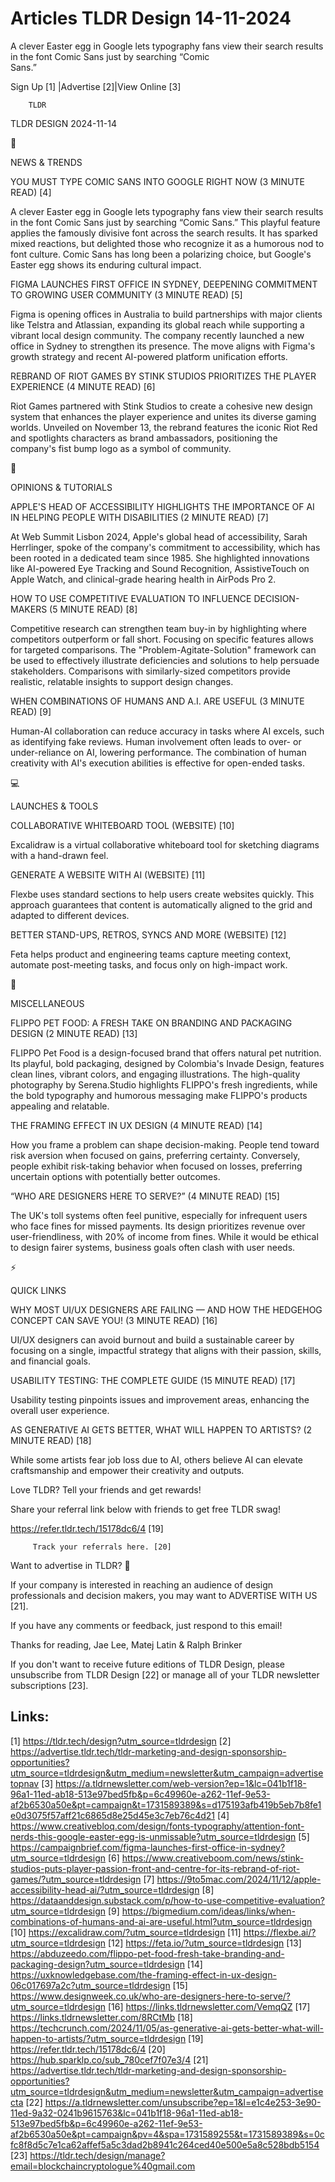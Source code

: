 # Articles TLDR Design 14-11-2024

A clever Easter egg in Google lets typography fans view their search
results in the font Comic Sans just by searching “Comic
Sans.” ‌ ‌ ‌ ‌ ‌ ‌ ‌ ‌ ‌ ‌ ‌ ‌ ‌ ‌ ‌ ‌ ‌ ‌ ‌ ‌ ‌ ‌ ‌ ‌ ‌ ‌  ‌ ‌ ‌ ‌ ‌ ‌ ‌ ‌ ‌ ‌ ‌ ‌ ‌ ‌ ‌ ‌ ‌ ‌ ‌ ‌ ‌ ‌ ‌ ‌ ‌ ‌ 


 Sign Up [1] |Advertise [2]|View Online [3] 

		TLDR 

TLDR DESIGN 2024-11-14

📱 

NEWS & TRENDS

 YOU MUST TYPE COMIC SANS INTO GOOGLE RIGHT NOW (3 MINUTE READ) [4] 

 A clever Easter egg in Google lets typography fans view their search
results in the font Comic Sans just by searching “Comic Sans.”
This playful feature applies the famously divisive font across the
search results. It has sparked mixed reactions, but delighted those
who recognize it as a humorous nod to font culture. Comic Sans has
long been a polarizing choice, but Google's Easter egg shows its
enduring cultural impact. 

 FIGMA LAUNCHES FIRST OFFICE IN SYDNEY, DEEPENING COMMITMENT TO
GROWING USER COMMUNITY (3 MINUTE READ) [5] 

 Figma is opening offices in Australia to build partnerships with
major clients like Telstra and Atlassian, expanding its global reach
while supporting a vibrant local design community. The company
recently launched a new office in Sydney to strengthen its presence.
The move aligns with Figma's growth strategy and recent AI-powered
platform unification efforts. 

 REBRAND OF RIOT GAMES BY STINK STUDIOS PRIORITIZES THE PLAYER
EXPERIENCE (4 MINUTE READ) [6] 

 Riot Games partnered with Stink Studios to create a cohesive new
design system that enhances the player experience and unites its
diverse gaming worlds. Unveiled on November 13, the rebrand features
the iconic Riot Red and spotlights characters as brand ambassadors,
positioning the company's fist bump logo as a symbol of community. 

🚀 

OPINIONS & TUTORIALS

 APPLE'S HEAD OF ACCESSIBILITY HIGHLIGHTS THE IMPORTANCE OF AI IN
HELPING PEOPLE WITH DISABILITIES (2 MINUTE READ) [7] 

 At Web Summit Lisbon 2024, Apple's global head of accessibility,
Sarah Herrlinger, spoke of the company's commitment to accessibility,
which has been rooted in a dedicated team since 1985. She highlighted
innovations like AI-powered Eye Tracking and Sound Recognition,
AssistiveTouch on Apple Watch, and clinical-grade hearing health in
AirPods Pro 2. 

 HOW TO USE COMPETITIVE EVALUATION TO INFLUENCE DECISION-MAKERS (5
MINUTE READ) [8] 

 Competitive research can strengthen team buy-in by highlighting where
competitors outperform or fall short. Focusing on specific features
allows for targeted comparisons. The "Problem-Agitate-Solution"
framework can be used to effectively illustrate deficiencies and
solutions to help persuade stakeholders. Comparisons with
similarly-sized competitors provide realistic, relatable insights to
support design changes. 

 WHEN COMBINATIONS OF HUMANS AND A.I. ARE USEFUL (3 MINUTE READ) [9] 

 Human-AI collaboration can reduce accuracy in tasks where AI excels,
such as identifying fake reviews. Human involvement often leads to
over- or under-reliance on AI, lowering performance. The combination
of human creativity with AI's execution abilities is effective for
open-ended tasks. 

💻 

LAUNCHES & TOOLS

 COLLABORATIVE WHITEBOARD TOOL (WEBSITE) [10] 

 Excalidraw is a virtual collaborative whiteboard tool for sketching
diagrams with a hand-drawn feel. 

 GENERATE A WEBSITE WITH AI (WEBSITE) [11] 

 Flexbe uses standard sections to help users create websites quickly.
This approach guarantees that content is automatically aligned to the
grid and adapted to different devices. 

 BETTER STAND-UPS, RETROS, SYNCS AND MORE (WEBSITE) [12] 

 Feta helps product and engineering teams capture meeting context,
automate post-meeting tasks, and focus only on high-impact work. 

🎁 

MISCELLANEOUS

 FLIPPO PET FOOD: A FRESH TAKE ON BRANDING AND PACKAGING DESIGN (2
MINUTE READ) [13] 

 FLIPPO Pet Food is a design-focused brand that offers natural pet
nutrition. Its playful, bold packaging, designed by Colombia's Invade
Design, features clean lines, vibrant colors, and engaging
illustrations. The high-quality photography by Serena.Studio
highlights FLIPPO's fresh ingredients, while the bold typography and
humorous messaging make FLIPPO's products appealing and relatable. 

 THE FRAMING EFFECT IN UX DESIGN (4 MINUTE READ) [14] 

 How you frame a problem can shape decision-making. People tend toward
risk aversion when focused on gains, preferring certainty. Conversely,
people exhibit risk-taking behavior when focused on losses, preferring
uncertain options with potentially better outcomes. 

 “WHO ARE DESIGNERS HERE TO SERVE?” (4 MINUTE READ) [15] 

 The UK's toll systems often feel punitive, especially for infrequent
users who face fines for missed payments. Its design prioritizes
revenue over user-friendliness, with 20% of income from fines. While
it would be ethical to design fairer systems, business goals often
clash with user needs. 

⚡ 

QUICK LINKS

 WHY MOST UI/UX DESIGNERS ARE FAILING — AND HOW THE HEDGEHOG CONCEPT
CAN SAVE YOU! (3 MINUTE READ) [16] 

 UI/UX designers can avoid burnout and build a sustainable career by
focusing on a single, impactful strategy that aligns with their
passion, skills, and financial goals. 

 USABILITY TESTING: THE COMPLETE GUIDE (15 MINUTE READ) [17] 

 Usability testing pinpoints issues and improvement areas, enhancing
the overall user experience. 

 AS GENERATIVE AI GETS BETTER, WHAT WILL HAPPEN TO ARTISTS? (2 MINUTE
READ) [18] 

 While some artists fear job loss due to AI, others believe AI can
elevate craftsmanship and empower their creativity and outputs. 

Love TLDR? Tell your friends and get rewards!

 Share your referral link below with friends to get free TLDR swag! 

 https://refer.tldr.tech/15178dc6/4 [19] 

		 Track your referrals here. [20] 

Want to advertise in TLDR? 📰

 If your company is interested in reaching an audience of design
professionals and decision makers, you may want to ADVERTISE WITH US
[21]. 

 If you have any comments or feedback, just respond to this email! 

Thanks for reading, 
Jae Lee, Matej Latin & Ralph Brinker 

If you don't want to receive future editions of TLDR Design, please
unsubscribe from TLDR Design [22] or manage all of your TLDR
newsletter subscriptions [23]. 

 

Links:
------
[1] https://tldr.tech/design?utm_source=tldrdesign
[2] https://advertise.tldr.tech/tldr-marketing-and-design-sponsorship-opportunities?utm_source=tldrdesign&utm_medium=newsletter&utm_campaign=advertisetopnav
[3] https://a.tldrnewsletter.com/web-version?ep=1&lc=041b1f18-96a1-11ed-ab18-513e97bed5fb&p=6c49960e-a262-11ef-9e53-af2b6530a50e&pt=campaign&t=1731589389&s=d175193afb419b5eb7b8fe1e0d3075f57aff21c6865d8e25d45e3c7eb76c4d21
[4] https://www.creativebloq.com/design/fonts-typography/attention-font-nerds-this-google-easter-egg-is-unmissable?utm_source=tldrdesign
[5] https://campaignbrief.com/figma-launches-first-office-in-sydney?utm_source=tldrdesign
[6] https://www.creativeboom.com/news/stink-studios-puts-player-passion-front-and-centre-for-its-rebrand-of-riot-games/?utm_source=tldrdesign
[7] https://9to5mac.com/2024/11/12/apple-accessibility-head-ai/?utm_source=tldrdesign
[8] https://dataanddesign.substack.com/p/how-to-use-competitive-evaluation?utm_source=tldrdesign
[9] https://bigmedium.com/ideas/links/when-combinations-of-humans-and-ai-are-useful.html?utm_source=tldrdesign
[10] https://excalidraw.com/?utm_source=tldrdesign
[11] https://flexbe.ai/?utm_source=tldrdesign
[12] https://feta.io/?utm_source=tldrdesign
[13] https://abduzeedo.com/flippo-pet-food-fresh-take-branding-and-packaging-design?utm_source=tldrdesign
[14] https://uxknowledgebase.com/the-framing-effect-in-ux-design-06c017697a2c?utm_source=tldrdesign
[15] https://www.designweek.co.uk/who-are-designers-here-to-serve/?utm_source=tldrdesign
[16] https://links.tldrnewsletter.com/VemqQZ
[17] https://links.tldrnewsletter.com/8RCtMb
[18] https://techcrunch.com/2024/11/05/as-generative-ai-gets-better-what-will-happen-to-artists/?utm_source=tldrdesign
[19] https://refer.tldr.tech/15178dc6/4
[20] https://hub.sparklp.co/sub_780cef7f07e3/4
[21] https://advertise.tldr.tech/tldr-marketing-and-design-sponsorship-opportunities?utm_source=tldrdesign&utm_medium=newsletter&utm_campaign=advertisecta
[22] https://a.tldrnewsletter.com/unsubscribe?ep=1&l=e1c4e253-3e90-11ed-9a32-0241b9615763&lc=041b1f18-96a1-11ed-ab18-513e97bed5fb&p=6c49960e-a262-11ef-9e53-af2b6530a50e&pt=campaign&pv=4&spa=1731589255&t=1731589389&s=0cfc8f8d5c7e1ca62affef5a5c3dad2b8941c264ced40e500e5a8c528bdb5154
[23] https://tldr.tech/design/manage?email=blockchaincryptologue%40gmail.com